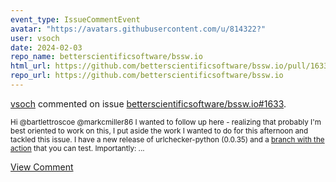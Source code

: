 ```yaml
---
event_type: IssueCommentEvent
avatar: "https://avatars.githubusercontent.com/u/814322?"
user: vsoch
date: 2024-02-03
repo_name: betterscientificsoftware/bssw.io
html_url: https://github.com/betterscientificsoftware/bssw.io/pull/1633
repo_url: https://github.com/betterscientificsoftware/bssw.io
---
```


<a href='https://github.com/vsoch' target='_blank'>vsoch</a> commented on issue <a href='https://github.com/betterscientificsoftware/bssw.io/pull/1633' target='_blank'>betterscientificsoftware/bssw.io#1633</a>.

<small>Hi @bartlettroscoe @markcmiller86 I wanted to follow up here - realizing that probably I'm best oriented to work on this, I put aside the work I wanted to do for this afternoon and tackled this issue. I have a new release of urlchecker-python (0.0.35) and a [branch with the action](https://github.com/urlstechie/urlchecker-action/pull/107) that you can test. Importantly:...</small>

<a href='https://github.com/betterscientificsoftware/bssw.io/pull/1633' target='_blank'>View Comment</a>
